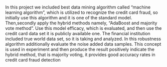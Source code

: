 In this project we included best data mining algorithm called “machine learning algorithm”, which is utilized to recognize
the credit card fraud, so initially use this algorithm and it is one of the standard model.
Then,secondly apply the hybrid methods namely, “AdaBoost and majority vote method”. Use this
model efficacy, which is evaluated, and then use the credit card data set it is publicly available
one. The financial institution included true world data set, so it is taking and analyzed. In this
robustness algorithm additionally evaluate the noise added data samples. This concept is used
in experiment and then produce the result positively indicate the hybrid method, that is
majority voting, it provides good accuracy rates in credit card fraud detection
